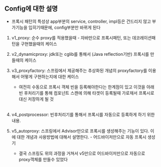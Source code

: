 ## Config에 대한 설명
- 프록시 패턴의 특성상 app부분의 service, controller, impl등은 건드리지 않고 부가기능을 입히기때문에, config부분만 바뀌게 된다 <br>

1. v1_proxy: 순수 proxy를 적용했을때 - 자바만으로 프록시패턴, 또는 데코레이션패턴을 구현했을때의 케이스 <br>

2. v2_dynamicproxy: jdk또는 cglib를 통해서 (Java reflection기반) 프록시를 만들때의 케이스 <br>

3. v3_proxyfactory: 스프링에서 제공해주는 추상화된 개념의 proxyfactory를 이용해서 어떻게 구현하는지에 대한 케이스 <br>
    * 여전히 수동으로 프록시 객체 빈을 등록해야한다는 한계점이 있고 이것을 아래 빈 후처리기를 통해 컴포넌트 스캔에 의해 타겟이 등록될때 가로채서 프록시로 대신 저장하게 될 것<br><br>

4. v4_postprocessor: 빈후처리기를 통해서 프록시를 자동으로 등록하게 하기 위한 내용. <br>

5. v5_autoproxy: 스프링에서 Advisor만으로 프록시를 생성해주는 기능이 있다. 이에 대한 개념과 사용방법에 대해서 설명한다. - 어드바이저만으로 자동 프록시 생성기 <br>
    * 결국 스프링도 위의 과정을 거쳐서 v5만으로 어드바이저만으로 자동으로 proxy객체를 만들수 있었다